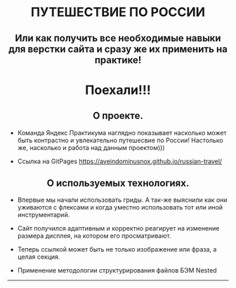 
# <center>ПУТЕШЕСТВИЕ ПО РОССИИ
## <center>Или как получить все необходимые навыки для верстки сайта и сразу же их применить на практике!


# <center>Поехали!!!

 ## <center>О проекте.

 - Команда Яндекс Практикума наглядно показывает насколько может быть контрастно и увлекательно путешесвие по России! Настолько же, насколько и работа над данным проектом)))

 - Ссылка на GitPages https://aveindominusnox.github.io/russian-travel/


 ## <center>О используемых технологиях.
 
 - Впервые мы начали использовать гриды. А так-же выяснили как они уживаются с флексами и когда уместно использовать тот или иной инструментарий.

 - Сайт получился адаптивным и корректно реагирует на изменение размера дисплея, на котором его просматривают. 

 - Теперь ссылкой может быть не только изображение или фраза, а целая секция.

 - Применение методологии структурирования файлов БЭМ Nested
***

